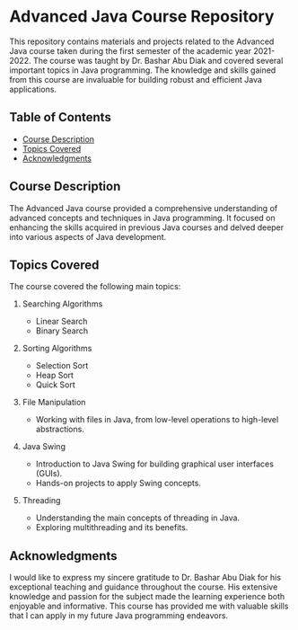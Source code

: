# Advanced Java Course Repository

This repository contains materials and projects related to the Advanced Java course taken during the first semester of the academic year 2021-2022. The course was taught by Dr. Bashar Abu Diak and covered several important topics in Java programming. The knowledge and skills gained from this course are invaluable for building robust and efficient Java applications.

## Table of Contents

- [Course Description](#course-description)
- [Topics Covered](#topics-covered)
- [Acknowledgments](#acknowledgments)

## Course Description

The Advanced Java course provided a comprehensive understanding of advanced concepts and techniques in Java programming. It focused on enhancing the skills acquired in previous Java courses and delved deeper into various aspects of Java development.

## Topics Covered

The course covered the following main topics:

1. Searching Algorithms

   - Linear Search
   - Binary Search

2. Sorting Algorithms

   - Selection Sort
   - Heap Sort
   - Quick Sort

3. File Manipulation

   - Working with files in Java, from low-level operations to high-level abstractions.

4. Java Swing

   - Introduction to Java Swing for building graphical user interfaces (GUIs).
   - Hands-on projects to apply Swing concepts.

5. Threading
   - Understanding the main concepts of threading in Java.
   - Exploring multithreading and its benefits.

## Acknowledgments

I would like to express my sincere gratitude to Dr. Bashar Abu Diak for his exceptional teaching and guidance throughout the course. His extensive knowledge and passion for the subject made the learning experience both enjoyable and informative. This course has provided me with valuable skills that I can apply in my future Java programming endeavors.
